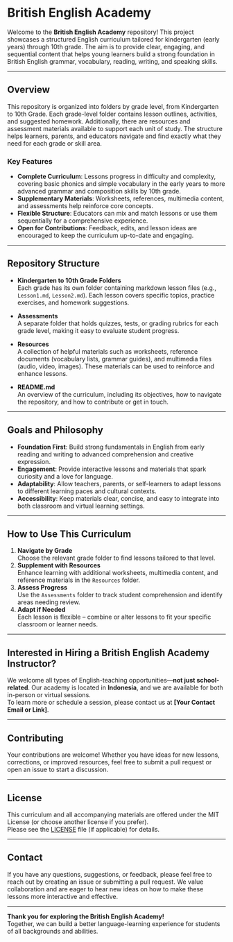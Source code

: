 # British English Academy

Welcome to the **British English Academy** repository! This project showcases a structured English curriculum tailored for kindergarten (early years) through 10th grade. The aim is to provide clear, engaging, and sequential content that helps young learners build a strong foundation in British English grammar, vocabulary, reading, writing, and speaking skills.

---

## Overview

This repository is organized into folders by grade level, from Kindergarten to 10th Grade. Each grade-level folder contains lesson outlines, activities, and suggested homework. Additionally, there are resources and assessment materials available to support each unit of study. The structure helps learners, parents, and educators navigate and find exactly what they need for each grade or skill area.

### Key Features

- **Complete Curriculum**: Lessons progress in difficulty and complexity, covering basic phonics and simple vocabulary in the early years to more advanced grammar and composition skills by 10th grade.  
- **Supplementary Materials**: Worksheets, references, multimedia content, and assessments help reinforce core concepts.  
- **Flexible Structure**: Educators can mix and match lessons or use them sequentially for a comprehensive experience.  
- **Open for Contributions**: Feedback, edits, and lesson ideas are encouraged to keep the curriculum up-to-date and engaging.

---

## Repository Structure

- **Kindergarten to 10th Grade Folders**  
  Each grade has its own folder containing markdown lesson files (e.g., `Lesson1.md`, `Lesson2.md`). Each lesson covers specific topics, practice exercises, and homework suggestions.

- **Assessments**  
  A separate folder that holds quizzes, tests, or grading rubrics for each grade level, making it easy to evaluate student progress.

- **Resources**  
  A collection of helpful materials such as worksheets, reference documents (vocabulary lists, grammar guides), and multimedia files (audio, video, images). These materials can be used to reinforce and enhance lessons.

- **README.md**  
  An overview of the curriculum, including its objectives, how to navigate the repository, and how to contribute or get in touch.

---

## Goals and Philosophy

- **Foundation First**: Build strong fundamentals in English from early reading and writing to advanced comprehension and creative expression.  
- **Engagement**: Provide interactive lessons and materials that spark curiosity and a love for language.  
- **Adaptability**: Allow teachers, parents, or self-learners to adapt lessons to different learning paces and cultural contexts.  
- **Accessibility**: Keep materials clear, concise, and easy to integrate into both classroom and virtual learning settings.

---

## How to Use This Curriculum

1. **Navigate by Grade**  
   Choose the relevant grade folder to find lessons tailored to that level.  
2. **Supplement with Resources**  
   Enhance learning with additional worksheets, multimedia content, and reference materials in the `Resources` folder.  
3. **Assess Progress**  
   Use the `Assessments` folder to track student comprehension and identify areas needing review.  
4. **Adapt if Needed**  
   Each lesson is flexible – combine or alter lessons to fit your specific classroom or learner needs.

---

## Interested in Hiring a British English Academy Instructor?

We welcome all types of English-teaching opportunities—**not just school-related**. Our academy is located in **Indonesia**, and we are available for both in-person or virtual sessions.  
To learn more or schedule a session, please contact us at **[Your Contact Email or Link]**.

---

## Contributing

Your contributions are welcome! Whether you have ideas for new lessons, corrections, or improved resources, feel free to submit a pull request or open an issue to start a discussion.

---

## License

This curriculum and all accompanying materials are offered under the MIT License (or choose another license if you prefer).  
Please see the [LICENSE](LICENSE.md) file (if applicable) for details.

---

## Contact

If you have any questions, suggestions, or feedback, please feel free to reach out by creating an issue or submitting a pull request. We value collaboration and are eager to hear new ideas on how to make these lessons more interactive and effective.

---

**Thank you for exploring the British English Academy!**  
Together, we can build a better language-learning experience for students of all backgrounds and abilities.
